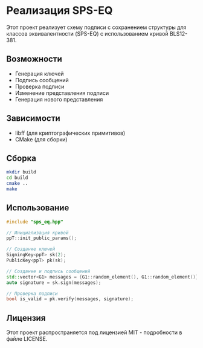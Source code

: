 # Реализация SPS-EQ

Этот проект реализует схему подписи с сохранением структуры для классов эквивалентности (SPS-EQ) с использованием кривой BLS12-381.

## Возможности

- Генерация ключей
- Подпись сообщений
- Проверка подписи
- Изменение представления подписи
- Генерация нового представления

## Зависимости

- libff (для криптографических примитивов)
- CMake (для сборки)

## Сборка

```bash
mkdir build
cd build
cmake ..
make
```

## Использование

```cpp
#include "sps_eq.hpp"

// Инициализация кривой
ppT::init_public_params();

// Создание ключей
SigningKey<ppT> sk(2);
PublicKey<ppT> pk(sk);

// Создание и подпись сообщений
std::vector<G1> messages = {G1::random_element(), G1::random_element()};
auto signature = sk.sign(messages);

// Проверка подписи
bool is_valid = pk.verify(messages, signature);
```

## Лицензия

Этот проект распространяется под лицензией MIT - подробности в файле LICENSE. 